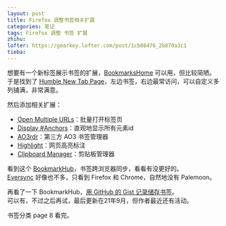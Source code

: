 ```yaml
---
layout: post
title: Firefox 调整书签相关扩展
categories: 笔记
tags: Firefox 调整 书签 扩展
zhihu: 
lofter: https://gearkey.lofter.com/post/1cb86476_2b870a3c1
tieba: 
---
```


想要有一个新标签展示书签的扩展，[BookmarksHome](https://addons.mozilla.org/zh-CN/firefox/addon/bookmarkshome/) 可以用，但比较简陋。  
于是找到了 [Humble New Tab Page](https://addons.mozilla.org/zh-CN/firefox/addon/humble-new-tab/)，左边书签，右边最常访问，可以自定义多列铺满，非常满意。

然后添加相关扩展：

+ [Open Multiple URLs](https://addons.mozilla.org/zh-CN/firefox/addon/open-multiple-urls/)：批量打开标签页
+ [Display #Anchors](https://addons.mozilla.org/zh-CN/firefox/addon/display-_anchors/)：直观地显示所有元素id
+ [AO3rdr](https://addons.mozilla.org/zh-CN/firefox/addon/ao3rdr/)：第三方 AO3 书签管理器
+ [Highlight](https://addons.mozilla.org/zh-CN/firefox/addon/highlight-by-trix/)：网页高亮标注
+ [Clipboard Manager](https://addons.mozilla.org/zh-CN/firefox/addon/clipboard-manager/)：剪贴板管理器

看到这个 [BookmarkHub](https://addons.mozilla.org/zh-CN/firefox/addon/bookmarkhub/)，书签跨浏览器同步，看看有没更好的。  
[Eversync](https://www.everhelper.me/synchronizer.php) 好像也不多，只看到 Firefox 和 Chrome，自然地没有 Palemoon。

再看了一下 BookmarkHub，[用 GitHub 的 Gist 记录储存书签](https://github.com/dudor/BookmarkHub)。  
可以有，不过之后再试，最后更新在21年9月，但作者最近还有活动。

书签分类 page 8 看完。